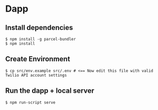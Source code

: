 # Dapp

## Install dependencies

```
$ npm install -g parcel-bundler
$ npm install
```

## Create Environment

```
$ cp src/env.example src/.env # <== Now edit this file with valid Twilio API account settings
```

## Run the dapp + local server

```
$ npm run-script serve
```
